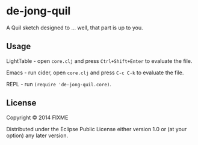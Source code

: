 # de-jong-quil

A Quil sketch designed to ... well, that part is up to you.

## Usage

LightTable - open `core.clj` and press `Ctrl+Shift+Enter` to evaluate the file.

Emacs - run cider, open `core.clj` and press `C-c C-k` to evaluate the file.

REPL - run `(require 'de-jong-quil.core)`.

## License

Copyright © 2014 FIXME

Distributed under the Eclipse Public License either version 1.0 or (at
your option) any later version.
